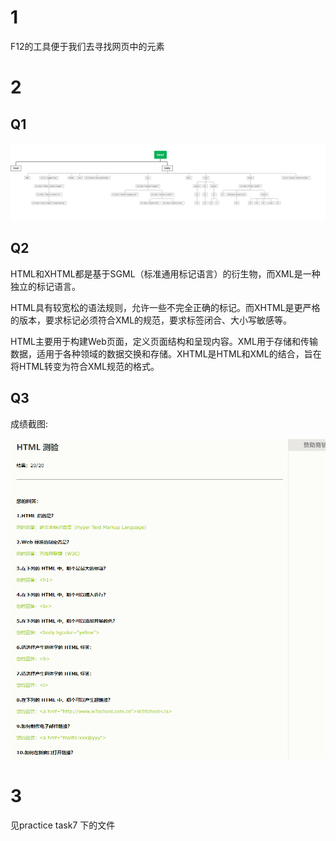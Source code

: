 # 1

F12的工具便于我们去寻找网页中的元素

# 2

## Q1

![](img/2023-11-16-09-12-17.png)

## Q2

HTML和XHTML都是基于SGML（标准通用标记语言）的衍生物，而XML是一种独立的标记语言。

HTML具有较宽松的语法规则，允许一些不完全正确的标记。而XHTML是更严格的版本，要求标记必须符合XML的规范，要求标签闭合、大小写敏感等。

HTML主要用于构建Web页面，定义页面结构和呈现内容。XML用于存储和传输数据，适用于各种领域的数据交换和存储。XHTML是HTML和XML的结合，旨在将HTML转变为符合XML规范的格式。

## Q3

成绩截图:

![](img/2023-11-16-09-06-16.png)

# 3 

见practice task7 下的文件
